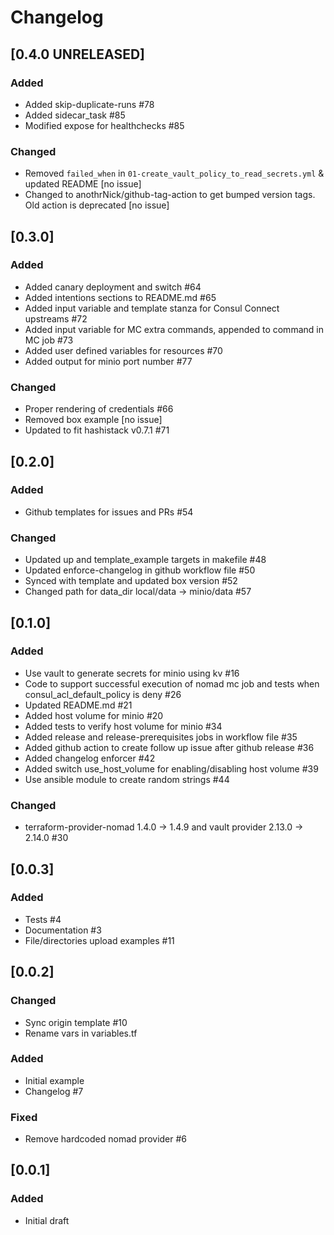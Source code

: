# Changelog

## [0.4.0 UNRELEASED]

### Added
- Added skip-duplicate-runs #78
- Added sidecar_task #85
- Modified expose for healthchecks #85

### Changed
- Removed `failed_when` in `01-create_vault_policy_to_read_secrets.yml` & updated README [no issue]
- Changed to anothrNick/github-tag-action to get bumped version tags. Old action is deprecated [no issue]


## [0.3.0]

### Added
- Added canary deployment and switch #64
- Added intentions sections to README.md #65
- Added input variable and template stanza for Consul Connect upstreams #72
- Added input variable for MC extra commands, appended to command in MC job #73
- Added user defined variables for resources #70
- Added output for minio port number #77

### Changed
- Proper rendering of credentials #66
- Removed box example [no issue]
- Updated to fit hashistack v0.7.1 #71

## [0.2.0]

### Added
- Github templates for issues and PRs #54

### Changed
- Updated up and template_example targets in makefile #48
- Updated enforce-changelog in github workflow file #50
- Synced with template and updated box version #52
- Changed path for data_dir local/data -> minio/data #57

## [0.1.0]

### Added
- Use vault to generate secrets for minio using kv #16
- Code to support successful execution of nomad mc job and tests when consul_acl_default_policy is deny #26
- Updated README.md #21
- Added host volume for minio #20
- Added tests to verify host volume for minio #34
- Added release and release-prerequisites jobs in workflow file #35
- Added github action to create follow up issue after github release #36
- Added changelog enforcer #42
- Added switch use_host_volume for enabling/disabling host volume #39
- Use ansible module to create random strings #44

### Changed
- terraform-provider-nomad 1.4.0 -> 1.4.9 and vault provider 2.13.0 -> 2.14.0 #30

## [0.0.3]

### Added
- Tests #4
- Documentation #3
- File/directories upload examples #11

## [0.0.2]

### Changed
- Sync origin template #10
- Rename vars in variables.tf

### Added
- Initial example
- Changelog #7

### Fixed
- Remove hardcoded nomad provider #6

## [0.0.1]

### Added
- Initial draft
